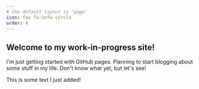 ```yaml
---
# the default layout is 'page'
icon: fas fa-info-circle
order: 4
---
```


## Welcome to my work-in-progress site!

I'm just getting started with GitHub pages. Planning to start blogging about some stuff in my life. Don't know what yet, but let's see!

This is some text I just added!
